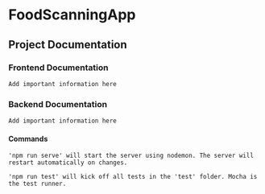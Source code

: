 # FoodScanningApp

## Project Documentation

### Frontend Documentation
```
Add important information here
```

### Backend Documentation
```
Add important information here
```
#### Commands
```
'npm run serve' will start the server using nodemon. The server will restart automatically on changes.

'npm run test' will kick off all tests in the 'test' folder. Mocha is the test runner.
```
